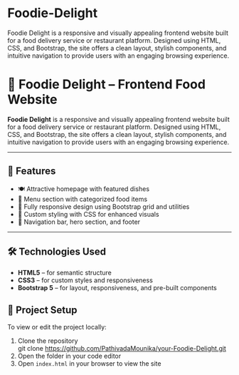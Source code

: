 # Foodie-Delight
Foodie Delight is a responsive and visually appealing frontend website built for a food delivery service or restaurant platform. Designed using HTML, CSS, and Bootstrap, the site offers a clean layout, stylish components, and intuitive navigation to provide users with an engaging browsing experience.
# 🍔 Foodie Delight – Frontend Food Website

**Foodie Delight** is a responsive and visually appealing frontend website built for a food delivery service or restaurant platform. Designed using HTML, CSS, and Bootstrap, the site offers a clean layout, stylish components, and intuitive navigation to provide users with an engaging browsing experience.

---

## 🔧 Features

- 🍽️ Attractive homepage with featured dishes
- 🧾 Menu section with categorized food items
- 📱 Fully responsive design using Bootstrap grid and utilities
- 🎨 Custom styling with CSS for enhanced visuals
- 🔗 Navigation bar, hero section, and footer

---

## 🛠️ Technologies Used

- **HTML5** – for semantic structure  
- **CSS3** – for custom styles and responsiveness  
- **Bootstrap 5** – for layout, responsiveness, and pre-built components
## 📁 Project Setup

To view or edit the project locally:

1. Clone the repository  
git clone https://github.com/PathivadaMounika/your-Foodie-Delight.git
2. Open the folder in your code editor  
3. Open `index.html` in your browser to view the site


